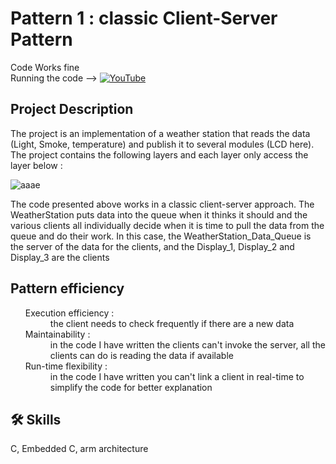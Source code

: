 
# Pattern 1 : classic Client-Server Pattern

Code Works fine <br>
Running the code -->  [![YouTube](https://img.shields.io/badge/-YouTube-red?style=flat&logo=YouTube&logoColor=white&link=https://www.youtube.com/@ElectroEngage)](https://youtu.be/jEViYmZrtyM)<br>

## Project Description
The project is an implementation of a weather station that reads the data (Light, Smoke, temperature) and publish it to several modules (LCD here).
The project contains the following layers and each layer only access the layer below :

![aaae](https://github.com/Abdulrahman-Yasser/PatternDesign-In-C/assets/63866803/053834d2-40cb-4806-a55f-fe1a6bbe69be)

The code presented above works in a classic client-server approach. The WeatherStation puts data into the queue when it thinks it should and the various clients all individually decide when it is time to pull the data from the queue and do their work. In this case, the WeatherStation_Data_Queue is the server of the data for the clients, and the Display_1, Display_2 and Display_3 are the clients

## Pattern efficiency
<ul>
<dt> Execution efficiency :</dt>
<dd>the client needs to check frequently if there are a new data
<dt> Maintainability :</dt>
<dd>in the code I have written the clients can't invoke the server, all the clients can do is reading the data if available
<dt> Run-time flexibility :</dt>
<dd>in the code I have written you can't link a client in real-time to simplify the code for better explanation</dd></ul>

## 🛠 Skills
C, Embedded C, arm architecture

